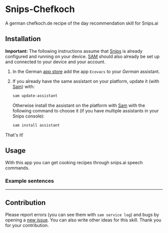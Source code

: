 # Snips-Chefkoch
A german chefkoch.de recipe of the day recommendation skill for Snips.ai

## Installation

**Important:** The following instructions assume that [Snips](https://snips.gitbook.io/documentation/snips-basics) is
already configured and running on your device. [SAM](https://snips.gitbook.io/getting-started/installation) should
also already be set up and connected to your device and your account.

1. In the German [app store](https://console.snips.ai/) add the
app `Ecovacs` to your *German* assistant.

2. If you already have the same assistant on your platform, update it
(with [Sam](https://snips.gitbook.io/getting-started/installation)) with:
      ```bash
      sam update-assistant
      ```

   Otherwise install the assistant on the platform with [Sam](https://snips.gitbook.io/getting-started/installation)
   with the following command to choose it (if you have multiple assistants in your Snips console):
      ```bash
      sam install assistant
      ```
That's it!

## Usage

With this app you can get cooking recipes through snips.ai speech commands.

### Example sentences
---
## Contribution

Please report errors (you can see them with `sam service log`) and bugs by
opening a [new issue](https://github.com/Hablijack/Snips-Chefkoch/issues/new).
You can also write other ideas for this skill. Thank you for your contribution.
